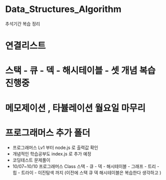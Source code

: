 # Data_Structures_Algorithm

추석기간 복습 정리

# 연결리스트

# 스택 - 큐 - 덱 - 해시테이블 - 셋 개념 복습 진행중

# 메모제이션 , 타뷸레이션 월요일 마무리

# 프로그래머스 추가 폴더

-   프로그래머스 Lv1 부터 node.js 로 출력값 확인
-   개념적인 학습공부도 index.js 로 추가 예정
-   코딩테스트 문제풀이
-  10/07~10/10 프로그래머스 Class 스택 - 큐 - 덱 - 해시테이블 - 그래프 - 트리 - 힙 - 트라이 - 이진탐색 까지  (이전에 스택 큐 덱 해시테이블은 복습한다 생각하고 ) 
